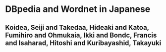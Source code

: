 # DBpedia and Wordnet in Japanese
## Koidea, Seiji and Takedaa, Hideaki and Katoa, Fumihiro and Ohmukaia, Ikki and Bondc, Francis and Isaharad, Hitoshi and Kuribayashid, Takayuki
